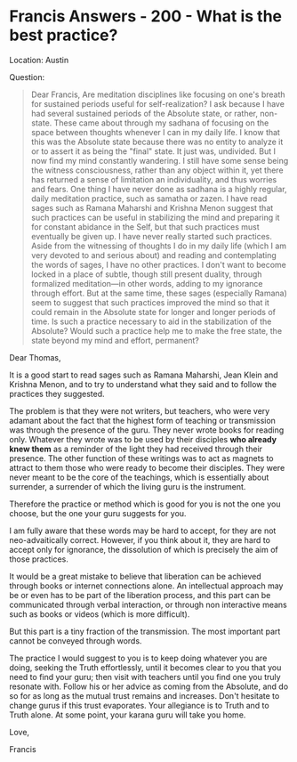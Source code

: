 # Francis Answers - 200 - What is the best practice?

Location: Austin

Question:

>Dear Francis, Are meditation disciplines like focusing on one's breath for sustained periods useful for self-realization? I ask because I have had several sustained periods of the Absolute state, or rather, non-state. These came about through my sadhana of focusing on the space between thoughts whenever I can in my daily life. I know that this was the Absolute state because there was no entity to analyze it or to assert it as being the "final" state. It just was, undivided. But I now find my mind constantly wandering. I still have some sense being the witness consciousness, rather than any object within it, yet there has returned a sense of limitation an individuality, and thus worries and fears. One thing I have never done as sadhana is a highly regular, daily meditation practice, such as samatha or zazen. I have read sages such as Ramana Maharshi and Krishna Menon suggest that such practices can be useful in stabilizing the mind and preparing it for constant abidance in the Self, but that such practices must eventually be given up. I have never really started such practices. Aside from the witnessing of thoughts I do in my daily life (which I am very devoted to and serious about) and reading and contemplating the words of sages, I have no other practices. I don't want to become locked in a place of subtle, though still present duality, through formalized meditation—in other words, adding to my ignorance through effort. But at the same time, these sages (especially Ramana) seem to suggest that such practices improved the mind so that it could remain in the Absolute state for longer and longer periods of time. Is such a practice necessary to aid in the stabilization of the Absolute? Would such a practice help me to make the free state, the state beyond my mind and effort, permanent?

Dear Thomas,

It is a good start to read sages such as Ramana Maharshi, Jean Klein and Krishna Menon, and to try to understand what they said and to follow the practices they suggested.

The problem is that they were not writers, but teachers, who were very adamant about the fact that the highest form of teaching or transmission was through the presence of the guru. They never wrote books for reading only. Whatever they wrote was to be used by their disciples **who already knew them** as a reminder of the light they had received through their presence. The other function of these writings was to act as magnets to attract to them those who were ready to become their disciples. They were never meant to be the core of the teachings, which is essentially about surrender, a surrender of which the living guru is the instrument.

Therefore the practice or method which is good for you is not the one you choose, but the one your guru suggests for you.

I am fully aware that these words may be hard to accept, for they are not neo-advaitically correct. However, if you think about it, they are hard to accept only for ignorance, the dissolution of which is precisely the aim of those practices.

It would be a great mistake to believe that liberation can be achieved through books or internet connections alone. An intellectual approach may be or even has to be part of the liberation process, and this part can be communicated through verbal interaction, or through non interactive means such as books or videos (which is more difficult).

But this part is a tiny fraction of the transmission. The most important part cannot be conveyed through words.

The practice I would suggest to you is to keep doing whatever you are doing, seeking the Truth effortlessly, until it becomes clear to you that you need to find your guru; then visit with teachers until you find one you truly resonate with. Follow his or her advice as coming from the Absolute, and do so for as long as the mutual trust remains and increases. Don't hesitate to change gurus if this trust evaporates. Your allegiance is to Truth and to Truth alone. At some point, your karana guru will take you home.

Love,

Francis

